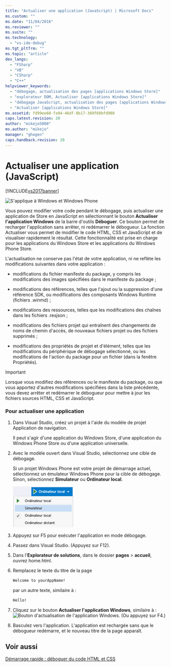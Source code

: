 ```yaml
---
title: "Actualiser une application (JavaScript) | Microsoft Docs"
ms.custom: ""
ms.date: "11/04/2016"
ms.reviewer: ""
ms.suite: ""
ms.technology: 
  - "vs-ide-debug"
ms.tgt_pltfrm: ""
ms.topic: "article"
dev_langs: 
  - "FSharp"
  - "VB"
  - "CSharp"
  - "C++"
helpviewer_keywords: 
  - "débogage, actualisation des pages [applications Windows Store]"
  - "explorateur DOM, Actualiser [applications Windows Store]"
  - "débogage JavaScript, actualisation des pages [applications Windows Store]"
  - "Actualiser [applications Windows Store]"
ms.assetid: fd99ee60-fa94-46df-8b17-369f60bfd908
caps.latest.revision: 20
author: "mikejo5000"
ms.author: "mikejo"
manager: "ghogen"
caps.handback.revision: 20
---
```

# Actualiser une application (JavaScript)
[!INCLUDE[vs2017banner](../code-quality/includes/vs2017banner.md)]

![S'applique à Windows et Windows Phone](../debugger/media/windows_and_phone_content.png "windows\_and\_phone\_content")  
  
 Vous pouvez modifier votre code pendant le débogage, puis actualiser une application de Store en JavaScript en sélectionnant le bouton **Actualiser l'application Windows** de la barre d'outils **Déboguer**.  Ce bouton permet de recharger l'application sans arrêter, ni redémarrer le débogueur.  La fonction Actualiser vous permet de modifier le code HTML, CSS et JavaScript et de visualiser rapidement le résultat.  Cette fonctionnalité est prise en charge pour les applications du Windows Store et les applications du Windows Phone Store.  
  
 L'actualisation ne conserve pas l'état de votre application, ni ne reflète les modifications suivantes dans votre application :  
  
-   modifications du fichier manifeste du package, y compris les modifications des images spécifiées dans le manifeste du package ;  
  
-   modifications des références, telles que l'ajout ou la suppression d'une référence SDK, ou modifications des composants Windows Runtime \(fichiers .winmd\) ;  
  
-   modifications des ressources, telles que les modifications des chaînes dans les fichiers .resjson ;  
  
-   modifications des fichiers projet qui entraînent des changements de noms de chemin d'accès, de nouveaux fichiers projet ou des fichiers supprimés ;  
  
-   modifications des propriétés de projet et d'élément, telles que les modifications du périphérique de débogage sélectionné, ou les modifications de l'action du package pour un fichier \(dans la fenêtre Propriétés\).  
  
> [!IMPORTANT]
>  Lorsque vous modifiez des références ou le manifeste du package, ou que vous apportez d'autres modifications spécifiées dans la liste précédente, vous devez arrêter et redémarrer le débogueur pour mettre à jour les fichiers sources HTML, CSS et JavaScript.  
  
### Pour actualiser une application  
  
1.  Dans Visual Studio, créez un projet à l'aide du modèle de projet Application de navigation.  
  
     Il peut s'agir d'une application du Windows Store, d'une application du Windows Phone Store ou d'une application universelle.  
  
2.  Avec le modèle ouvert dans Visual Studio, sélectionnez une cible de débogage.  
  
     Si un projet Windows Phone est votre projet de démarrage actuel, sélectionnez un émulateur Windows Phone pour la cible de débogage.  Sinon, sélectionnez **Simulateur** ou **Ordinateur local**.  
  
     ![Sélectionner la liste cible de débogage](../debugger/media/js_select_target.png "JS\_Select\_Target")  
  
3.  Appuyez sur F5 pour exécuter l'application en mode débogage.  
  
4.  Passez dans Visual Studio.  \(Appuyez sur F12\).  
  
5.  Dans l'**Explorateur de solutions**, dans le dossier **pages** \> **accueil**, ouvrez home.html.  
  
6.  Remplacez le texte du titre de la page  
  
    ```html  
    Welcome to yourAppName!  
    ```  
  
     par un autre texte, similaire à :  
  
    ```html  
    Hello!  
    ```  
  
7.  Cliquez sur le bouton **Actualiser l'application Windows**, similaire à : ![Bouton d'actualisation de l'application Windows](../debugger/media/js_refresh.png "JS\_Refresh").  \(Ou appuyez sur F4.\)  
  
8.  Basculez vers l'application.  L'application est rechargée sans que le débogueur redémarre, et le nouveau titre de la page apparaît.  
  
## Voir aussi  
 [Démarrage rapide : déboguer du code HTML et CSS](../debugger/quickstart-debug-html-and-css.md)